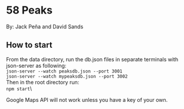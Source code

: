 # 58 Peaks
By: Jack Peña and David Sands

## How to start
From the data directory, run the db.json files in separate terminals with json-server as following:\
`json-server --watch peaksdb.json --port 3001`\
`json-server --watch mypeaksdb.json --port 3002`\
Then in the root directory run:\
`npm start`\\

Google Maps API will not work unless you have a key of your own.

